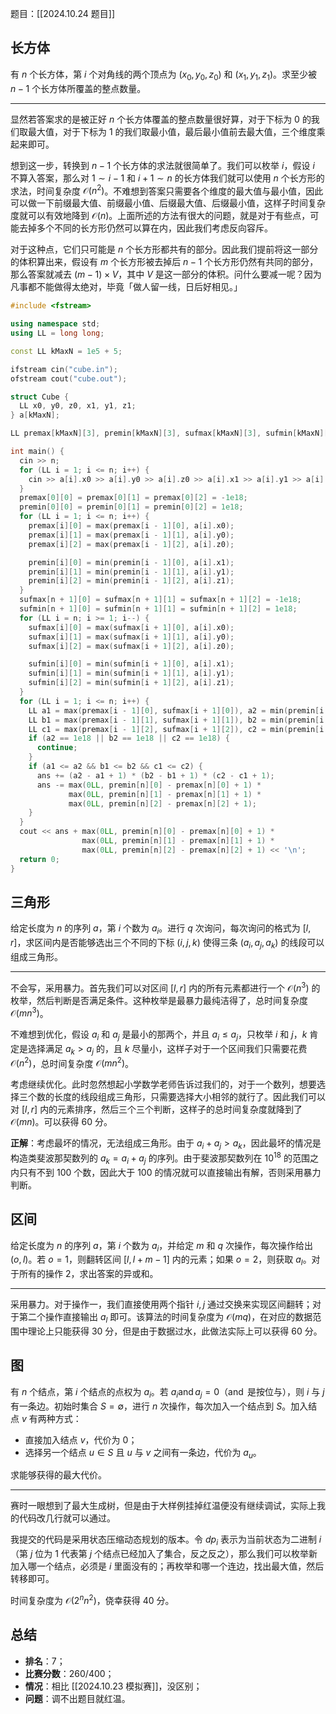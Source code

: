 题目：[[2024.10.24 题目]]

## 长方体

有 $n$ 个长方体，第 $i$ 个对角线的两个顶点为 $(x_0,y_0,z_0)$ 和 $(x_1,y_1,z_1)$。求至少被 $n-1$ 个长方体所覆盖的整点数量。

---

显然若答案求的是被正好 $n$ 个长方体覆盖的整点数量很好算，对于下标为 $0$ 的我们取最大值，对于下标为 $1$ 的我们取最小值，最后最小值前去最大值，三个维度乘起来即可。

想到这一步，转换到 $n-1$ 个长方体的求法就很简单了。我们可以枚举 $i$，假设 $i$ 不算入答案，那么对 $1\sim i-1$ 和 $i+1\sim n$ 的长方体我们就可以使用 $n$ 个长方形的求法，时间复杂度 $\mathcal O(n^2)$。不难想到答案只需要各个维度的最大值与最小值，因此可以做一下前缀最大值、前缀最小值、后缀最大值、后缀最小值，这样子时间复杂度就可以有效地降到 $\mathcal O(n)$。上面所述的方法有很大的问题，就是对于有些点，可能去掉多个不同的长方形仍然可以算在内，因此我们考虑反向容斥。

对于这种点，它们只可能是 $n$ 个长方形都共有的部分。因此我们提前将这一部分的体积算出来，假设有 $m$ 个长方形被去掉后 $n-1$ 个长方形仍然有共同的部分，那么答案就减去 $(m-1)\times V$，其中 $V$ 是这一部分的体积。问什么要减一呢？因为凡事都不能做得太绝对，毕竟「做人留一线，日后好相见。」

```cpp
#include <fstream>

using namespace std;
using LL = long long;

const LL kMaxN = 1e5 + 5;

ifstream cin("cube.in");
ofstream cout("cube.out");

struct Cube {
  LL x0, y0, z0, x1, y1, z1;
} a[kMaxN];

LL premax[kMaxN][3], premin[kMaxN][3], sufmax[kMaxN][3], sufmin[kMaxN][3], n, ans;

int main() {
  cin >> n;
  for (LL i = 1; i <= n; i++) {
    cin >> a[i].x0 >> a[i].y0 >> a[i].z0 >> a[i].x1 >> a[i].y1 >> a[i].z1;
  }
  premax[0][0] = premax[0][1] = premax[0][2] = -1e18;
  premin[0][0] = premin[0][1] = premin[0][2] = 1e18;
  for (LL i = 1; i <= n; i++) {
    premax[i][0] = max(premax[i - 1][0], a[i].x0);
    premax[i][1] = max(premax[i - 1][1], a[i].y0);
    premax[i][2] = max(premax[i - 1][2], a[i].z0);

    premin[i][0] = min(premin[i - 1][0], a[i].x1);
    premin[i][1] = min(premin[i - 1][1], a[i].y1);
    premin[i][2] = min(premin[i - 1][2], a[i].z1);
  }
  sufmax[n + 1][0] = sufmax[n + 1][1] = sufmax[n + 1][2] = -1e18;
  sufmin[n + 1][0] = sufmin[n + 1][1] = sufmin[n + 1][2] = 1e18;
  for (LL i = n; i >= 1; i--) {
    sufmax[i][0] = max(sufmax[i + 1][0], a[i].x0);
    sufmax[i][1] = max(sufmax[i + 1][1], a[i].y0);
    sufmax[i][2] = max(sufmax[i + 1][2], a[i].z0);

    sufmin[i][0] = min(sufmin[i + 1][0], a[i].x1);
    sufmin[i][1] = min(sufmin[i + 1][1], a[i].y1);
    sufmin[i][2] = min(sufmin[i + 1][2], a[i].z1);
  }
  for (LL i = 1; i <= n; i++) {
    LL a1 = max(premax[i - 1][0], sufmax[i + 1][0]), a2 = min(premin[i - 1][0], sufmin[i + 1][0]);
    LL b1 = max(premax[i - 1][1], sufmax[i + 1][1]), b2 = min(premin[i - 1][1], sufmin[i + 1][1]);
    LL c1 = max(premax[i - 1][2], sufmax[i + 1][2]), c2 = min(premin[i - 1][2], sufmin[i + 1][2]);
    if (a2 == 1e18 || b2 == 1e18 || c2 == 1e18) {
      continue;
    }
    if (a1 <= a2 && b1 <= b2 && c1 <= c2) {
      ans += (a2 - a1 + 1) * (b2 - b1 + 1) * (c2 - c1 + 1);
      ans -= max(0LL, premin[n][0] - premax[n][0] + 1) *
             max(0LL, premin[n][1] - premax[n][1] + 1) *
             max(0LL, premin[n][2] - premax[n][2] + 1);
    }
  }
  cout << ans + max(0LL, premin[n][0] - premax[n][0] + 1) *
                max(0LL, premin[n][1] - premax[n][1] + 1) *
                max(0LL, premin[n][2] - premax[n][2] + 1) << '\n';
  return 0;
}
```

## 三角形

给定长度为 $n$ 的序列 $a$，第 $i$ 个数为 $a_i$。进行 $q$ 次询问，每次询问的格式为 $[l,r]$，求区间内是否能够选出三个不同的下标 $(i,j,k)$ 使得三条 $(a_i,a_j,a_k)$ 的线段可以组成三角形。

---

不会写，采用暴力。首先我们可以对区间 $[l,r]$ 内的所有元素都进行一个 $\mathcal O(n^3)$ 的枚举，然后判断是否满足条件。这种枚举是最暴力最纯洁得了，总时间复杂度 $\mathcal O(mn^3)$。

不难想到优化，假设 $a_i$ 和 $a_j$ 是最小的那两个，并且 $a_i\le a_j$，只枚举 $i$ 和 $j$，$k$ 肯定是选择满足 $a_k>a_j$ 的，且 $k$ 尽量小，这样子对于一个区间我们只需要花费 $\mathcal O(n^2)$，总时间复杂度 $\mathcal O(mn^2)$。

考虑继续优化。此时忽然想起小学数学老师告诉过我们的，对于一个数列，想要选择三个数的长度的线段组成三角形，只需要选择大小相邻的就行了。因此我们可以对 $[l,r]$ 内的元素排序，然后三个三个判断，这样子的总时间复杂度就降到了 $\mathcal O(mn)$。可以获得 $60$ 分。

**正解**：考虑最坏的情况，无法组成三角形。由于 $a_i+a_j>a_k$，因此最坏的情况是构造类斐波那契数列的 $a_k=a_i+a_j$ 的序列。由于斐波那契数列在 $10^{18}$ 的范围之内只有不到 $100$ 个数，因此大于 $100$ 的情况就可以直接输出有解，否则采用暴力判断。

## 区间

给定长度为 $n$ 的序列 $a$，第 $i$ 个数为 $a_i$，并给定 $m$ 和 $q$ 次操作，每次操作给出 $(o,l)$。若 $o=1$，则翻转区间 $[l,l+m-1]$ 内的元素；如果 $o=2$，则获取 $a_l$。对于所有的操作 $2$，求出答案的异或和。

---

采用暴力。对于操作一，我们直接使用两个指针 $i,j$ 通过交换来实现区间翻转；对于第二个操作直接输出 $a_l$ 即可。该算法的时间复杂度为 $\mathcal O(mq)$，在对应的数据范围中理论上只能获得 $30$ 分，但是由于数据过水，此做法实际上可以获得 $60$ 分。

## 图

有 $n$ 个结点，第 $i$ 个结点的点权为 $a_i$。若 $a_i\operatorname{and}a_j=0$（$\operatorname{and}$ 是按位与），则 $i$ 与 $j$ 有一条边。初始时集合 ${} S=\emptyset$，进行 $n$ 次操作，每次加入一个结点到 $S$。加入结点 $v$ 有两种方式：

- 直接加入结点 $v$，代价为 $0$；
- 选择另一个结点 $u\in S$ 且 $u$ 与 $v$ 之间有一条边，代价为 $a_u$。

求能够获得的最大代价。

---

赛时一眼想到了最大生成树，但是由于大样例挂掉红温便没有继续调试，实际上我的代码改几行就可以通过。

我提交的代码是采用状态压缩动态规划的版本。令 $dp_i$ 表示为当前状态为二进制 $i$（第 $j$ 位为 $1$ 代表第 $j$ 个结点已经加入了集合，反之反之），那么我们可以枚举新加入哪一个结点，必须是 $i$ 里面没有的；再枚举和哪一个连边，找出最大值，然后转移即可。

时间复杂度为 $\mathcal O(2^nn^2)$，侥幸获得 ${} 40$ 分。

## 总结

- **排名**：$7$；
- **比赛分数**：$260/400$；
- **情况**：相比 [[2024.10.23 模拟赛]]，没区别；
- **问题**：调不出题目就红温。